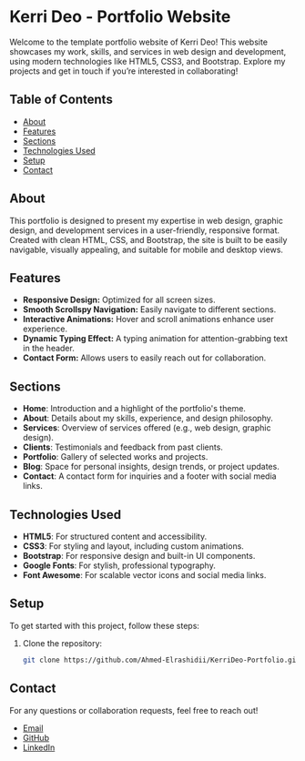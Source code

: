 # Kerri Deo - Portfolio Website

Welcome to the template portfolio website of Kerri Deo! This website showcases my work, skills, and services in web design and development, using modern technologies like HTML5, CSS3, and Bootstrap. Explore my projects and get in touch if you’re interested in collaborating!

## Table of Contents
- [About](#about)
- [Features](#features)
- [Sections](#sections)
- [Technologies Used](#technologies-used)
- [Setup](#setup)
- [Contact](#contact)

## About
This portfolio is designed to present my expertise in web design, graphic design, and development services in a user-friendly, responsive format. Created with clean HTML, CSS, and Bootstrap, the site is built to be easily navigable, visually appealing, and suitable for mobile and desktop views.

## Features
- **Responsive Design:** Optimized for all screen sizes.
- **Smooth Scrollspy Navigation:** Easily navigate to different sections.
- **Interactive Animations:** Hover and scroll animations enhance user experience.
- **Dynamic Typing Effect:** A typing animation for attention-grabbing text in the header.
- **Contact Form:** Allows users to easily reach out for collaboration.

## Sections

- **Home**: Introduction and a highlight of the portfolio's theme.
- **About**: Details about my skills, experience, and design philosophy.
- **Services**: Overview of services offered (e.g., web design, graphic design).
- **Clients**: Testimonials and feedback from past clients.
- **Portfolio**: Gallery of selected works and projects.
- **Blog**: Space for personal insights, design trends, or project updates.
- **Contact**: A contact form for inquiries and a footer with social media links.

## Technologies Used
- **HTML5**: For structured content and accessibility.
- **CSS3**: For styling and layout, including custom animations.
- **Bootstrap**: For responsive design and built-in UI components.
- **Google Fonts**: For stylish, professional typography.
- **Font Awesome**: For scalable vector icons and social media links.

## Setup
To get started with this project, follow these steps:

1. Clone the repository:
   ```bash
   git clone https://github.com/Ahmed-Elrashidii/KerriDeo-Portfolio.git

## Contact

For any questions or collaboration requests, feel free to reach out!

 - [Email](mailto:ahmedmostapha765@gmail.com)
 - [GitHub](https://github.com/Ahmed-Elrashidii)
 - [LinkedIn](https://www.linkedin.com/in/ahmed-elrashidii)


